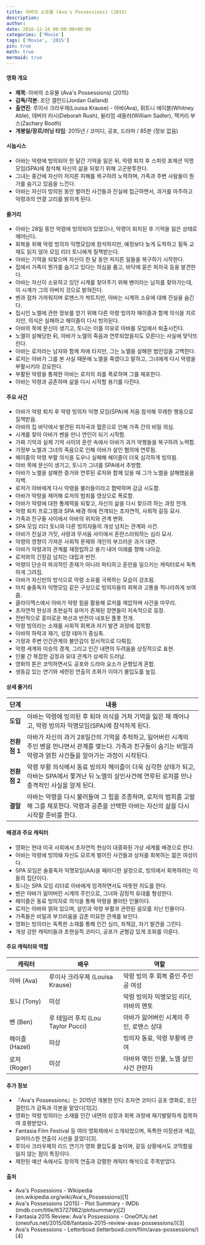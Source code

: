 ```yaml
---
title: 아바의 소유물 (Ava's Possessions) (2015)
description: 
author: 
date: 2016-12-16 00:00:00+00:00
categories: ['Movie']
tags: ['Movie', '2015']
pin: true
math: true
mermaid: true
---
```

#### 영화 개요

- **제목**: 아바의 소유물 (Ava's Possessions) (2015)  
- **감독/각본**: 조던 갤런드(Jordan Galland)  
- **출연진**: 루이사 크라우제(Louisa Krause) - 아바(Ava), 휘트니 에이블(Whitney Able), 데버러 러시(Deborah Rush), 윌리엄 새들러(William Sadler), 잭커리 부스(Zachary Booth)  
- **개봉일/장르/러닝 타임**: 2015년 / 코미디, 공포, 드라마 / 85분 (정보 없음)  

#### 시놉시스

- 아바는 악령에 빙의되어 한 달간 기억을 잃은 뒤, 악령 퇴치 후 스피릿 포제션 익명 모임(SPA)에 참석해 자신의 삶을 되찾기 위해 고군분투한다.  
- 그녀는 중간에 자신이 저지른 피해를 복구하려 노력하며, 가족과 주변 사람들이 뭔가를 숨기고 있음을 느낀다.  
- 아바는 자신이 빙의된 동안 벌어진 사건들과 진실에 접근하면서, 과거를 마주하고 악령과의 연결 고리를 밝히게 된다.  

#### 줄거리

- 아바는 28일 동안 악령에 빙의되어 있었으나, 악령이 퇴치된 후 기억을 잃은 상태로 깨어난다.  
- 회복을 위해 악령 빙의자 익명모임에 참석하지만, 예정보다 늦게 도착하고 필독 교재도 읽지 않아 모임 리더 토니에게 질책받는다.  
- 아바는 기억을 되찾으며 자신이 한 달 동안 저지른 일들을 복구하기 시작한다.  
- 집에서 가족이 뭔가를 숨기고 있다는 의심을 품고, 바닥에 묻은 피자국 등을 발견한다.  
- 아바는 자신이 소유하고 있던 시계를 찾아주기 위해 벤이라는 남자를 찾아가는데, 이 시계가 그의 아버지 것으로 밝혀진다.  
- 벤과 점차 가까워지며 로맨스가 싹트지만, 아바는 시계의 소유에 대해 진실을 숨긴다.  
- 집시인 노엘에 관한 정보를 얻기 위해 다른 악령 빙의자 헤이즐과 함께 의식을 치르지만, 의식은 실패하고 헤이즐이 다시 빙의된다.  
- 아바의 목에 문신이 생기고, 토니는 이를 이유로 아바를 모임에서 퇴출시킨다.  
- 노엘이 살해당한 뒤, 아바가 노엘의 죽음과 연루되었을지도 모른다는 사실에 맞닥뜨린다.  
- 아바는 로저라는 남자와 함께 차에 타지만, 그는 노엘을 살해한 범인임을 고백한다.  
- 로저는 아바가 그를 본 사실 때문에 노엘을 죽였다고 말하고, 그녀에게 다시 악령을 부활시키라 강요한다.  
- 부활된 악령을 통제한 아바는 로저의 죄를 폭로하며 그를 체포한다.  
- 아바는 악령과 공존하며 삶을 다시 시작할 용기를 다진다.  

#### 주요 사건

- 아바가 악령 퇴치 후 악령 빙의자 익명 모임(SPA)에 처음 참석해 무례한 행동으로 질책받음.  
- 아바의 집 바닥에서 발견된 피자국과 혈흔으로 인해 가족 간의 비밀 의심.  
- 시계를 찾아 아바가 벤을 만나 연인이 되기 시작함.  
- 가짜 기억과 실제 기억 사이의 혼란 속에서 아바가 과거 악행들을 복구하려 노력함.  
- 가정부 노엘과 그녀의 죽음으로 인해 아바가 살인 혐의에 연루됨.  
- 헤이즐의 악령 부활 의식을 도우나 실패해 헤이즐이 더욱 심각하게 빙의됨.  
- 아바 목에 문신이 생기고, 토니가 그녀를 SPA에서 추방함.  
- 아바가 노엘을 살해한 증거와 연루된 로저와 함께 있을 때 그가 노엘을 살해했음을 자백.  
- 로저가 아바에게 다시 악령을 불러들이라고 협박하며 감금 시도함.  
- 아바가 악령을 제어해 로저의 범죄를 영상으로 폭로함.  
- 아바가 악령에 대한 통제력을 되찾고, 자신의 삶을 다시 찾으려 하는 과정 전개.  
- 악령 퇴치 프로그램과 SPA 배경 하에 전개되는 초자연적, 사회적 갈등 묘사.  
- 가족과 친구들 사이에서 아바의 위치와 관계 변화.  
- SPA 모임 리더 토니와 다른 빙의자들의 개성 넘치는 관계와 사건.  
- 아바가 진실과 거짓, 사랑과 무서움 사이에서 혼란스러워하는 심리 묘사.  
- 악령의 영향이 가져온 사회적 문제와 개인의 부끄러운 과거 대면.  
- 아바가 악령과의 관계를 재정립하고 용기 내어 미래를 향해 나아감.  
- 로저와의 긴장감 넘치는 대립과 반전.  
- 악령이 단순히 파괴적인 존재가 아니라 파티하고 혼란을 일으키는 캐릭터로서 독특하게 그려짐.  
- 아바가 자신만의 방식으로 악령 소유를 극복하는 모습이 강조됨.  
- 마치 술중독자 익명모임 같은 구성으로 빙의자들의 회복과 고통을 적나라하게 보여줌.  
- 클라이맥스에서 아바가 악령 힘을 활용해 로저를 제압하며 사건을 마무리.  
- 초자연적 현상과 초현실적 유머가 혼재된 장면들이 지속적으로 등장.  
- 전반적으로 흥미로운 복선과 반전이 내포된 플롯 전개.  
- 악령 빙의라는 소재를 사회적 회복과 자기 발견 과정에 접목함.  
- 아바의 하락과 재기, 성장 테마가 중심축.  
- 가정과 주변 인간관계의 불안감이 정서적으로 다뤄짐.  
- 악령 세계와 이승의 경계, 그리고 인간 내면의 두려움을 상징적으로 표현.  
- 인물 간 복잡한 감정과 유대 관계가 상세히 드러남.  
- 영화의 톤은 코믹하면서도 공포와 드라마 요소가 균형있게 혼합.  
- 생동감 있는 연기와 세련된 연출의 조화가 이야기 몰입도를 높임.  

#### 상세 줄거리

| **단계** | **내용** |
|----------|----------|
| **도입** | 아바는 악령에 빙의된 후 퇴마 의식을 거쳐 기억을 잃은 채 깨어나고, 악령 빙의자 익명모임(SPA)에 참석하게 된다. |
| **전환점 1** | 아바가 자신의 과거 28일간의 기억을 추적하고, 잃어버린 시계의 주인 벤을 만나면서 관계를 맺는다. 가족과 친구들이 숨기는 비밀과 악령과 얽힌 사건들을 알아가는 과정이 시작된다. |
| **전환점 2** | 악령 부활 의식에서 동료 빙의자 헤이즐이 더욱 심각한 상태가 되고, 아바는 SPA에서 쫓겨난 뒤 노엘의 살인사건에 연루된 로저를 만나 충격적인 사실을 알게 된다. |
| **결말** | 아바는 악령을 다시 불러들여 그 힘을 조종하며, 로저의 범죄를 고발해 그를 체포한다. 악령과 공존을 선택한 아바는 자신의 삶을 다시 시작할 준비를 한다. |

#### 배경과 주요 캐릭터

- 영화는 현대 미국 사회에서 초자연적 현상이 대중화된 가상 세계를 배경으로 한다.  
- 아바는 악령에 빙의돼 자신도 모르게 벌어진 사건들과 상처를 회복하는 젊은 여성이다.  
- SPA 모임은 술중독자 익명모임(AA)을 패러디한 설정으로, 빙의에서 회복하려는 이들의 집단이다.  
- 토니는 SPA 모임 리더로 아바에게 엄격하면서도 따뜻한 지도를 한다.  
- 벤은 아바가 잃어버린 시계의 주인으로, 그녀와 감정적 유대를 형성한다.  
- 헤이즐은 동료 빙의자로 의식을 통해 악령을 불러탄 인물이다.  
- 로저는 아바와 얽혀 있으며, 살인과 악령 부활과 관련된 음모를 지닌 인물이다.  
- 가족들은 비밀과 부끄러움을 감춘 미묘한 관계를 보인다.  
- 영화는 빙의라는 독특한 소재를 통해 인간 심리, 죄책감, 자기 발견을 그린다.  
- 개성 강한 캐릭터들과 초현실적 코미디, 공포가 균형감 있게 조화를 이룬다.  

#### 주요 캐릭터와 역할

| **캐릭터** | **배우** | **역할** |
|------------|----------|----------|
| 아바 (Ava) | 루이사 크라우제 (Louisa Krause) | 악령 빙의 후 회복 중인 주인공 여성 |
| 토니 (Tony) | 미상 | 악령 빙의자 익명모임 리더, 아바의 멘토 |
| 벤 (Ben) | 루 테일러 푸치 (Lou Taylor Pucci) | 아바가 잃어버린 시계의 주인, 로맨스 상대 |
| 헤이즐 (Hazel) | 미상 | 빙의자 동료, 악령 부활에 관여 |
| 로저 (Roger) | 미상 | 아바와 엮인 인물, 노엘 살인 사건 관련자 |

#### 추가 정보

- 『Ava's Possessions』는 2015년 개봉한 인디 초자연 코미디 공포 영화로, 조던 갤런드가 감독과 각본을 맡았다[1][2].  
- 영화는 악령 빙의라는 소재를 인간 내면의 성장과 회복 과정에 재기발랄하게 접목하여 호평받았다.  
- Fantasia Film Festival 등 여러 영화제에서 소개되었으며, 독특한 미장센과 색감, 유머러스한 연출이 시선을 끌었다[3].  
- 루이사 크라우제의 리드 연기가 영화 몰입도를 높이며, 갈등 상황에서도 코믹함을 잃지 않는 점이 특징이다.  
- 제한된 예산 속에서도 창의적 연출과 강렬한 캐릭터 해석으로 주목받았다.  

#### 출처

- Ava's Possessions - Wikipedia (en.wikipedia.org/wiki/Ava's_Possessions)[1]  
- Ava's Possessions (2015) - Plot Summary - IMDb (imdb.com/title/tt3727982/plotsummary)[2]  
- Fantasia 2015 Review: Ava's Possessions - OneOfUs.net (oneofus.net/2015/08/fantasia-2015-review-avas-possessions/)[3]  
- Ava's Possessions - Letterboxd (letterboxd.com/film/avas-possessions/)[4]
